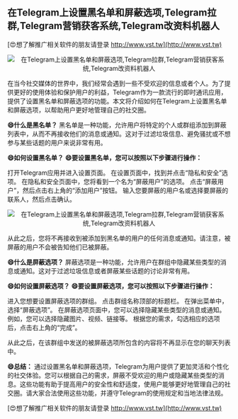## **在Telegram上设置黑名单和屏蔽选项,Telegram拉群,Telegram营销获客系统,Telegram改资料机器人**

[😍想了解推广相关软件的朋友请登录 http://www.vst.tw](http://www.vst.tw)

 <center><img src="https://vst.tw/MP4/tuiguang/png/8.png" alt="在Telegram上设置黑名单和屏蔽选项,Telegram拉群,Telegram营销获客系统,Telegram改资料机器人"></center>

在当今社交媒体的世界中，我们经常会遇到一些不受欢迎的信息或者个人。为了提供更好的使用体验和保护用户的利益，Telegram作为一款流行的即时通讯应用，提供了设置黑名单和屏蔽选项的功能。本文将介绍如何在Telegram上设置黑名单和屏蔽选项，以帮助用户更好地管理自己的社交圈。

**😄什么是黑名单？**
黑名单是一种功能，允许用户将特定的个人或群组添加到屏蔽列表中，从而不再接收他们的消息或通知。这对于过滤垃圾信息、避免骚扰或不想参与某些话题的用户来说非常有用。

**😄如何设置黑名单？**
**😄要设置黑名单，您可以按照以下步骤进行操作：**

打开Telegram应用并进入设置页面。
在设置页面中，找到并点击“隐私和安全”选项。
在隐私和安全页面中，您将看到一个名为“屏蔽用户”的选项。
点击“屏蔽用户”，然后点击右上角的“添加用户”按钮。
输入您要屏蔽的用户名或选择要屏蔽的联系人，然后点击确认。

 <center><img src="https://vst.tw/MP4/tuiguang/png/7.png" alt="在Telegram上设置黑名单和屏蔽选项,Telegram拉群,Telegram营销获客系统,Telegram改资料机器人"></center>

从此之后，您将不再接收到被添加到黑名单的用户的任何消息或通知。请注意，被屏蔽的用户不会被告知他们已被屏蔽。

**😄什么是屏蔽选项？**
屏蔽选项是一种功能，允许用户在群组中隐藏某些类型的消息或通知。这对于过滤垃圾信息或者屏蔽某些话题的讨论非常有用。

**😄如何设置屏蔽选项？**
**😄要设置屏蔽选项，您可以按照以下步骤进行操作：**

进入您想要设置屏蔽选项的群组。
点击群组名称顶部的标题栏。
在弹出菜单中，选择“屏蔽选项”。
在屏蔽选项页面中，您可以选择隐藏某些类型的消息或通知。例如，您可以选择隐藏图片、视频、链接等。
根据您的需求，勾选相应的选项后，点击右上角的“完成”。

从此之后，在该群组中发送的被屏蔽选项所包含的内容将不再显示在您的聊天列表中。

**😄总结：**
通过设置黑名单和屏蔽选项，Telegram为用户提供了更加灵活和个性化的社交体验。您可以根据自己的需求，屏蔽不受欢迎的用户或隐藏某些类型的消息。这些功能有助于提高用户的安全性和舒适度，使用户能够更好地管理自己的社交圈。请大家合法使用这些功能，并遵守Telegram的使用规定和当地法律法规。

[😍想了解推广相关软件的朋友请登录 http://www.vst.tw](http://www.vst.tw)



